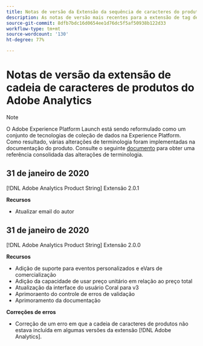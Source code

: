 ```yaml
---
title: Notas de versão da Extensão da sequência de caracteres do produto Adobe Analytics
description: As notas de versão mais recentes para a extensão de tag de Cadeia de caracteres de produto do Adobe Analytics no Adobe Experience Platform.
source-git-commit: 8dfb7bdc16d0654ee1d76dc5f5af50938b122d33
workflow-type: tm+mt
source-wordcount: '130'
ht-degree: 77%

---
```


# Notas de versão da extensão de cadeia de caracteres de produtos do Adobe Analytics

>[!NOTE]
>
>O Adobe Experience Platform Launch está sendo reformulado como um conjunto de tecnologias de coleção de dados na Experience Platform. Como resultado, várias alterações de terminologia foram implementadas na documentação do produto. Consulte o seguinte [documento](../../../term-updates.md) para obter uma referência consolidada das alterações de terminologia.

## 31 de janeiro de 2020

[!DNL Adobe Analytics Product String] Extensão 2.0.1

**Recursos**

* Atualizar email do autor

## 31 de janeiro de 2020

[!DNL Adobe Analytics Product String] Extensão 2.0.0

**Recursos**

* Adição de suporte para eventos personalizados e eVars de comercialização
* Adição da capacidade de usar preço unitário em relação ao preço total
* Atualização da interface do usuário Coral para v3
* Aprimoraento do controle de erros de validação
* Aprimoramento da documentação

**Correções de erros**

* Correção de um erro em que a cadeia de caracteres de produtos não estava incluída em algumas versões da extensão [!DNL Adobe Analytics].
